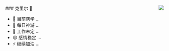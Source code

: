 <img align="right" src="https://github-readme-stats.vercel.app/api?username=xxxcrel&show_icons=true&icon_color=805AD5&text_color=718096&bg_color=ffffff&hide_title=true" />
### 克里尔 👋

- 🔭 目前瞎学 ...
- 🌱 每日神游 ...
- 🤔 工作未定 ...
- 😄 感情稳定 ...
- ⚡ 继续加油 ...
